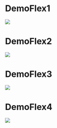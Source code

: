 # DemoFlex1
<img src="https://i.ibb.co/L88PpdX/Demo-Flex1.png">

# DemoFlex2
<img src="https://i.ibb.co/KLtRkzf/Demo-Flex2.png">

# DemoFlex3
<img src="https://i.ibb.co/L88PpdX/Demo-Flex1.png">

# DemoFlex4
<img src="https://i.ibb.co/L88PpdX/Demo-Flex1.png">
